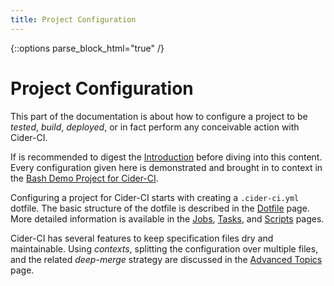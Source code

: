 ```yaml
---
title: Project Configuration 
---
```

{::options parse_block_html="true" /}

# Project Configuration

This part of the documentation is about how to configure a project to be
_tested_, _build_, _deployed_, or in fact perform any conceivable action with
Cider-CI.

If is recommended to digest the [Introduction][] before diving into this
content. Every configuration given here is demonstrated and brought in to
context in the [Bash Demo Project for Cider-CI][].


Configuring a project for Cider-CI starts with creating a `.cider-ci.yml`
dotfile. The basic structure of the dotfile is described in the [Dotfile][]
page. More detailed information is available in the [Jobs][], [Tasks][], and
[Scripts][] pages.

Cider-CI has several features to keep specification files dry and maintainable.
Using *contexts*, splitting the configuration over multiple files, and the
related *deep-merge* strategy are discussed in the [Advanced Topics][] page.


  [Bash Demo Project for Cider-CI]: https://github.com/cider-ci/cider-ci_demo-project-bash
  [Dotfile]: /project-configuration/dotfile.html
  [Jobs]: /project-configuration/jobs.html
  [Tasks]: /project-configuration/tasks.html
  [Scripts]: /project-configuration/scripts.html
  [Advanced Topics]: /project-configuration/advanced.html
  [Introduction]: /introduction/index.html

